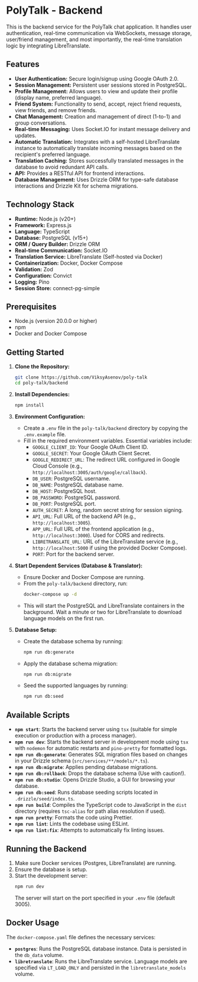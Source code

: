 # PolyTalk - Backend

This is the backend service for the PolyTalk chat application. It handles user authentication, real-time communication via WebSockets, message storage, user/friend management, and most importantly, the real-time translation logic by integrating LibreTranslate.

## Features

- **User Authentication:** Secure login/signup using Google OAuth 2.0.
- **Session Management:** Persistent user sessions stored in PostgreSQL.
- **Profile Management:** Allows users to view and update their profile (display name, preferred language).
- **Friend System:** Functionality to send, accept, reject friend requests, view friends, and remove friends.
- **Chat Management:** Creation and management of direct (1-to-1) and group conversations.
- **Real-time Messaging:** Uses Socket.IO for instant message delivery and updates.
- **Automatic Translation:** Integrates with a self-hosted LibreTranslate instance to automatically translate incoming messages based on the recipient's preferred language.
- **Translation Caching:** Stores successfully translated messages in the database to avoid redundant API calls.
- **API:** Provides a RESTful API for frontend interactions.
- **Database Management:** Uses Drizzle ORM for type-safe database interactions and Drizzle Kit for schema migrations.

## Technology Stack

- **Runtime:** Node.js (v20+)
- **Framework:** Express.js
- **Language:** TypeScript
- **Database:** PostgreSQL (v15+)
- **ORM / Query Builder:** Drizzle ORM
- **Real-time Communication:** Socket.IO
- **Translation Service:** LibreTranslate (Self-hosted via Docker)
- **Containerization:** Docker, Docker Compose
- **Validation:** Zod
- **Configuration:** Convict
- **Logging:** Pino
- **Session Store:** connect-pg-simple

## Prerequisites

- Node.js (version 20.0.0 or higher)
- npm
- Docker and Docker Compose

## Getting Started

1.  **Clone the Repository:**

    ```bash
    git clone https://github.com/ViksyAsenov/poly-talk
    cd poly-talk/backend
    ```

2.  **Install Dependencies:**

    ```bash
    npm install
    ```

3.  **Environment Configuration:**

    - Create a `.env` file in the `poly-talk/backend` directory by copying the `.env.example` file.
    - Fill in the required environment variables. Essential variables include:
      - `GOOGLE_CLIENT_ID`: Your Google OAuth Client ID.
      - `GOOGLE_SECRET`: Your Google OAuth Client Secret.
      - `GOOGLE_REDIRECT_URL`: The redirect URL configured in Google Cloud Console (e.g., `http://localhost:3005/auth/google/callback`).
      - `DB_USER`: PostgreSQL username.
      - `DB_NAME`: PostgreSQL database name.
      - `DB_HOST`: PostgreSQL host.
      - `DB_PASSWORD`: PostgreSQL password.
      - `DB_PORT`: PostgreSQL port.
      - `AUTH_SECRET`: A long, random secret string for session signing.
      - `API_URL`: Full URL of the backend API (e.g., `http://localhost:3005`).
      - `APP_URL`: Full URL of the frontend application (e.g., `http://localhost:3000`). Used for CORS and redirects.
      - `LIBRETRANSLATE_URL`: URL of the LibreTranslate service (e.g., `http://localhost:5000` if using the provided Docker Compose).
      - `PORT`: Port for the backend server.

4.  **Start Dependent Services (Database & Translator):**

    - Ensure Docker and Docker Compose are running.
    - From the `poly-talk/backend` directory, run:
      ```bash
      docker-compose up -d
      ```
    - This will start the PostgreSQL and LibreTranslate containers in the background. Wait a minute or two for LibreTranslate to download language models on the first run.

5.  **Database Setup:**
    - Create the database schema by running:
      ```bash
      npm run db:generate
      ```
    - Apply the database schema migration:
      ```bash
      npm run db:migrate
      ```
    - Seed the supported languages by running:
      ```bash
      npm run db:seed
      ```

## Available Scripts

- **`npm start`**: Starts the backend server using `tsx` (suitable for simple execution or production with a process manager).
- **`npm run dev`**: Starts the backend server in development mode using `tsx` with `nodemon` for automatic restarts and `pino-pretty` for formatted logs.
- **`npm run db:generate`**: Generates SQL migration files based on changes in your Drizzle schema (`src/services/**/models/*.ts`).
- **`npm run db:migrate`**: Applies pending database migrations.
- **`npm run db:rollback`**: Drops the database schema (Use with caution!).
- **`npm run db:studio`**: Opens Drizzle Studio, a GUI for browsing your database.
- **`npm run db:seed`**: Runs database seeding scripts located in `.drizzle/seed/index.ts`.
- **`npm run build`**: Compiles the TypeScript code to JavaScript in the `dist` directory (requires `tsc-alias` for path alias resolution if used).
- **`npm run pretty`**: Formats the code using Prettier.
- **`npm run lint`**: Lints the codebase using ESLint.
- **`npm run lint:fix`**: Attempts to automatically fix linting issues.

## Running the Backend

1.  Make sure Docker services (Postgres, LibreTranslate) are running.
2.  Ensure the database is setup.
3.  Start the development server:
    ```bash
    npm run dev
    ```
    The server will start on the port specified in your `.env` file (default 3005).

## Docker Usage

The `docker-compose.yaml` file defines the necessary services:

- **`postgres`**: Runs the PostgreSQL database instance. Data is persisted in the `db_data` volume.
- **`libretranslate`**: Runs the LibreTranslate service. Language models are specified via `LT_LOAD_ONLY` and persisted in the `libretranslate_models` volume.
